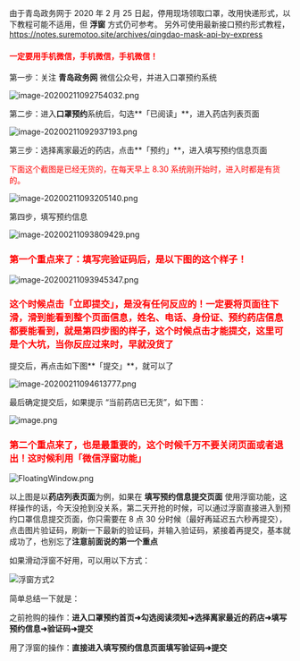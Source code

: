 由于青岛政务网于 2020 年 2 月 25 日起，停用现场领取口罩，改用快递形式，以下教程可能不适用，但 **浮窗** 方式仍可参考。
另外可使用最新接口预约形式教程，https://notes.suremotoo.site/archives/qingdao-mask-api-by-express

<h4><div style="color: red;">一定要用手机微信，手机微信，手机微信！</div></h4>

第一步：关注 **青岛政务网** 微信公众号，并进入口罩预约系统

![image-20200211092754032.png](https://suremotoo.coding.net/p/qingdao-appointment-task-guide/d/qingdao-appointment-task-guide/git/raw/master/image-20200211092754032.png)

第二步：进入**口罩预约**系统后，勾选**「已阅读」**，进入药店列表页面

![image-20200211092937193.png](https://suremotoo.coding.net/p/qingdao-appointment-task-guide/d/qingdao-appointment-task-guide/git/raw/master/image-20200211092937193.png)


第三步：选择离家最近的药店，点击**「预约」**，进入填写预约信息页面
<div style="color: red;">下面这个截图是已经无货的，在每天早上 8.30 系统刚开始时，进入时都是有货的。</div>

![image-20200211093205140.png](https://suremotoo.coding.net/p/qingdao-appointment-task-guide/d/qingdao-appointment-task-guide/git/raw/master/image-20200211093205140.png)

第四步，填写预约信息

![image-20200211093809429.png](https://suremotoo.coding.net/p/qingdao-appointment-task-guide/d/qingdao-appointment-task-guide/git/raw/master/image-20200211093809429.png)

<h3><div style="color: red;">第一个重点来了：填写完验证码后，是以下图的这个样子！</div></h3>

![image-20200211093945347.png](https://suremotoo.coding.net/p/qingdao-appointment-task-guide/d/qingdao-appointment-task-guide/git/raw/master/image-20200211093945347.png)

<h3><div style="color: red;">这个时候点击<b>「立即提交」</b>，是没有任何反应的！一定要将页面往下滑，滑到能看到整个页面信息，姓名、电话、身份证、预约药店信息都要能看到，就是第四步图的样子，这个时候点击才能提交，这里可是个大坑，当你反应过来时，早就没货了</div></h3>

提交后，再点击如下图**「提交」**，就可以了

![image-20200211094613777.png](https://suremotoo.coding.net/p/qingdao-appointment-task-guide/d/qingdao-appointment-task-guide/git/raw/master/image-20200211094613777.png)

最后确定提交后，如果提示 “当前药店已无货”，如下图：

![image.png](https://suremotoo.coding.net/p/qingdao-appointment-task-guide/d/qingdao-appointment-task-guide/git/raw/master/WeChatc02cf1a83e0fa7b514fdd986ee0a6646.png)

<h3><div style="color: red;">第二个重点来了，也是最重要的，这个时候千万不要关闭页面或者退出！这时候利用<b>「微信浮窗功能」</b></div></h3>

![FloatingWindow.png](https://suremotoo.coding.net/p/qingdao-appointment-task-guide/d/qingdao-appointment-task-guide/git/raw/master/FloatingWindow.gif)

以上图是以**药店列表页面**为例，如果在 **填写预约信息提交页面** 使用浮窗功能，这样操作的话，今天没抢到没关系，第二天开抢的时候，可以通过浮窗直接进入到预约口罩信息提交页面，你只需要在  8 点 30 分时候（最好再延迟五六秒再提交），点击图片验证码，刷新一下最新的验证码，并输入验证码，紧接着再提交，基本就成功了，也别忘了**注意前面说的第一个重点**

如果滑动浮窗不好用，可以用以下方式：

![浮窗方式2](https://suremotoo.coding.net/p/qingdao-appointment-task-guide/d/qingdao-appointment-task-guide/git/raw/master/FloatingWindow2.gif)

简单总结一下就是：

之前抢购的操作：**进入口罩预约首页➜勾选阅读须知➜选择离家最近的药店➜填写预约信息➜验证码➜提交**

用了浮窗的操作：**直接进入填写预约信息页面填写验证码➜提交**


